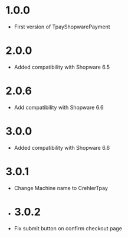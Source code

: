 # 1.0.0
- First version of TpayShopwarePayment
# 2.0.0
- Added compatibility with Shopware 6.5
# 2.0.6
- Add compatibility with Shopware 6.6
# 3.0.0
- Added compatibility with Shopware 6.6
# 3.0.1
- Change Machine name to CrehlerTpay
- # 3.0.2
- Fix submit button on confirm checkout page
